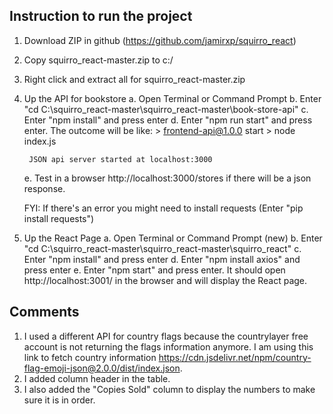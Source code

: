 ## Instruction to run the project

1. Download ZIP in github (https://github.com/jamirxp/squirro_react)
2. Copy squirro_react-master.zip to c:/
3. Right click and extract all for squirro_react-master.zip
4. Up the API for bookstore
	a. Open Terminal or Command Prompt
	b. Enter "cd C:\squirro_react-master\squirro_react-master\book-store-api"
	c. Enter "npm install" and press enter
	d. Enter "npm run start" and press enter. The outcome will be like:
		> frontend-api@1.0.0 start
		> node index.js

		JSON api server started at localhost:3000
	e. Test in a browser http://localhost:3000/stores if there will be a json response.
	
	FYI: If there's an error you might need to install requests (Enter "pip install requests")
	
5. Up the React Page
	a. Open Terminal or Command Prompt (new)
	b. Enter "cd C:\squirro_react-master\squirro_react-master\squirro_react"
	c. Enter "npm install" and press enter
	d. Enter "npm install axios" and press enter
	e. Enter "npm start" and press enter. It should open http://localhost:3001/ in the browser and will display the React page.
	
## Comments

1. I used a different API for country flags because the countrylayer free account is not returning the flags information anymore. I am using this link to fetch country information https://cdn.jsdelivr.net/npm/country-flag-emoji-json@2.0.0/dist/index.json.
2. I added column header in the table. 
3. I also added the "Copies Sold" column to display the numbers to make sure it is in order. 


